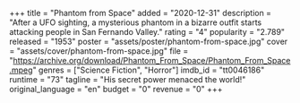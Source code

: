 +++
title = "Phantom from Space"
added = "2020-12-31"
description = "After a UFO sighting, a mysterious phantom in a bizarre outfit starts attacking people in San Fernando Valley."
rating = "4"
popularity = "2.789"
released = "1953"
poster = "assets/poster/phantom-from-space.jpg"
cover = "assets/cover/phantom-from-space.jpg"
file = "https://archive.org/download/Phantom_From_Space/Phantom_From_Space.mpeg"
genres = ["Science Fiction", "Horror"]
imdb_id = "tt0046186"
runtime = "73"
tagline = "His secret power menaced the world!"
original_language = "en"
budget = "0"
revenue = "0"
+++